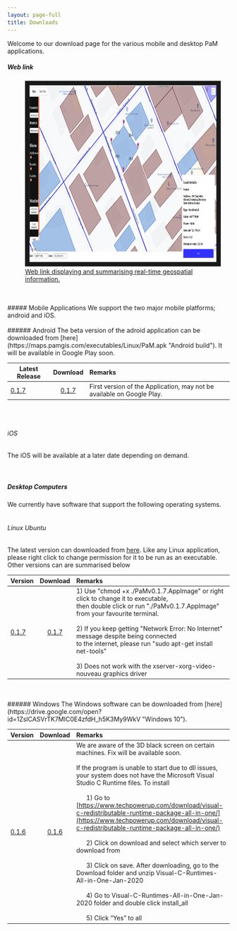 ```yaml
---
layout: page-full
title: Downloads
---
```

Welcome to our download page for the various mobile and desktop PaM applications.

##### Web link
<figure>
<a href="https://maps.pamgis.com/pam_2dmaps.html
" target="_blank"><img src="/media/compressed/weblink.png" 
alt="IMAGE ALT TEXT HERE" width="600" height="400" border="10" />
 <figcaption>
 Web link displaying and summarising real-time geospatial information.
 </figcaption></a>
</figure>

<br/>
<br/>
##### Mobile Applications
We support the two major mobile platforms; android and iOS. 
<br/>
<br/>
###### Android
The beta version of the adroid application can be downloaded from [here](https://maps.pamgis.com/executables/Linux/PaM.apk "Android build"). It will be available in Google Play soon. 


| Latest Release        | Download     | Remarks  |
| ------------- |:-------------:| :-----|
| [0.1.7](https://maps.pamgis.com/executables/Linux/PaM.apk "v0.1.7")      | [0.1.7](https://maps.pamgis.com/executables/Linux/PaM.apk "v0.1.7") | First version of the Application, may not be available on Google Play. |


<br/>
<br/>

###### iOS
The iOS will be available at a later date depending on demand.
<br/>
<br/>
<br/>
##### Desktop Computers
We currently have software that support the following operating systems.
<br/>
<br/>
###### Linux Ubuntu
The latest version can downloaded from [here](https://maps.pamgis.com/executables/Linux/PAMv0.1.7.AppImage "Linux build"). Like any Linux application, please right click to change permission for it to be run as an executable. Other versions can are summarised below

| Version        | Download     | Remarks  |
| ------------- |:-------------:| :-----|
| [0.1.7](https://maps.pamgis.com/executables/Linux/PAMv0.1.7.AppImage "v0.1.7")      | [0.1.7](https://maps.pamgis.com/executables/Linux/PAMv0.1.7.AppImage "v0.1.7") | 1) Use "chmod +x ./PaMv0.1.7.AppImage" or right click to change it to executable,<br/> then double click or run "./PaMv0.1.7.AppImage" from your favourite terminal. <br/><br/> 2) If you keep getting "Network Error: No Internet" message despite being connected  <br/>to the internet, please run "sudo apt-get install net-tools" <br/><br/> 3) Does not work with the xserver-xorg-video-nouveau graphics driver|

<br/>
<br/>
###### Windows
The Windows software can be downloaded from [here](https://drive.google.com/open?id=1ZslCASVrTK7MIC0E4zfdH_h5K3My9WkV "Windows 10").


| Version        | Download     | Remarks  |
| ------------- |:-------------:| :-----|
| [0.1.6](https://drive.google.com/open?id=1ZslCASVrTK7MIC0E4zfdH_h5K3My9WkV "v0.1.6")      | [0.1.6](https://drive.google.com/open?id=1ZslCASVrTK7MIC0E4zfdH_h5K3My9WkV "v0.1.6")  | We are aware of the 3D black screen on certain machines. Fix will be available soon. <br/><br/>If the program is unable to start due to dll issues, your system does not have the Microsoft Visual Studio C Runtime files. To install <br/><br/> &nbsp;&nbsp;&nbsp;&nbsp;&nbsp;&nbsp;1) Go to [https://www.techpowerup.com/download/visual-c-redistributable-runtime-package-all-in-one/](https://www.techpowerup.com/download/visual-c-redistributable-runtime-package-all-in-one/) <br/><br/> &nbsp;&nbsp;&nbsp;&nbsp;&nbsp;&nbsp;2) Click on download and select which server to download from <br/><br/> &nbsp;&nbsp;&nbsp;&nbsp;&nbsp;&nbsp;3) Click on save. After downloading, go to the Download folder and unzip Visual-C-Runtimes-All-in-One-Jan-2020 <br/><br/> &nbsp;&nbsp;&nbsp;&nbsp;&nbsp;&nbsp;4) Go to Visual-C-Runtimes-All-in-One-Jan-2020 folder and double click install_all <br/><br/> &nbsp;&nbsp;&nbsp;&nbsp;&nbsp;&nbsp;5) Click “Yes” to all|
